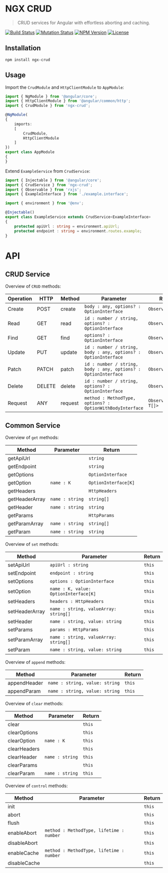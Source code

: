 NGX CRUD
========

> CRUD services for Angular with effortless aborting and caching.

[![Build Status](https://img.shields.io/travis/redaxmedia/ngx-crud.svg)](https://travis-ci.org/redaxmedia/ngx-crud)
[![Mutation Status](https://badge.stryker-mutator.io/github.com/redaxmedia/ngx-crud/master)](https://github.com/redaxmedia/ngx-crud)
[![NPM Version](https://img.shields.io/npm/v/ngx-crud.svg)](https://npmjs.com/package/ngx-crud)
[![License](https://img.shields.io/npm/l/ngx-crud.svg)](https://npmjs.com/package/ngx-crud)


Installation
------------

```
npm install ngx-crud
```


Usage
-----

Import the `CrudModule` and `HttpClientModule` to `AppModule`:

```typescript
import { NgModule } from '@angular/core';
import { HttpClientModule } from '@angular/common/http';
import { CrudModule } from 'ngx-crud';

@NgModule(
{
	imports:
	[
		CrudModule,
		HttpClientModule
	]
})
export class AppModule
{
}
```

Extend `ExampleService` from `CrudService`:

```typescript
import { Injectable } from '@angular/core';
import { CrudService } from 'ngx-crud';
import { Observable } from 'rxjs';
import { ExampleInterface } from './example.interface';

import { environment } from '@env';

@Injectable()
export class ExampleService extends CrudService<ExampleInterface>
{
	protected apiUrl : string = environment.apiUrl;
	protected endpoint : string = environment.routes.example;
}
```


API
===


CRUD Service
------------

Overview of `CRUD` methods:

| Operation | HTTP   | Method  | Parameter                                                      | Return                |
|-----------|--------|---------|----------------------------------------------------------------|-----------------------|
| Create    | POST   | create  | `body : any, options? : OptionInterface`                       | `Observable<T>`       |
| Read      | GET    | read    | `id : number / string, options? : OptionInterface`             | `Observable<T>`       |
| Find      | GET    | find    | `options? : OptionInterface`                                   | `Observable<T[]>`     |
| Update    | PUT    | update  | `id : number / string, body : any, options? : OptionInterface` | `Observable<T>`       |
| Patch     | PATCH  | patch   | `id : number / string, body : any, options? : OptionInterface` | `Observable<T>`       |
| Delete    | DELETE | delete  | `id : number / string, options? : OptionInterface`             | `Observable<T>`       |
| Request   | ANY    | request | `method : MethodType, options? : OptionWithBodyInterface`      | `Observable<T / T[]>` |


Common Service
--------------

Overview of `get` methods:

| Method         | Parameter       | Return               |
|----------------|-----------------|----------------------|
| getApiUrl      |                 | `string`             |
| getEndpoint    |                 | `string`             |
| getOptions     |                 | `OptionInterface`    |
| getOption      | `name : K`      | `OptionInterface[K]` |
| getHeaders     |                 | `HttpHeaders`        |
| getHeaderArray | `name : string` | `string[]`           |
| getHeader      | `name : string` | `string`             |
| getParams      |                 | `HttpParams`         |
| getParamArray  | `name : string` | `string[]`           |
| getParam       | `name : string` | `string`             |

Overview of `set` methods:

| Method         | Parameter                             | Return |
|----------------|---------------------------------------|--------|
| setApiUrl      | `apiUrl : string`                     | `this` |
| setEndpoint    | `endpoint : string`                   | `this` |
| setOptions     | `options : OptionInterface`           | `this` |
| setOption      | `name : K, value: OptionInterface[K]` | `this` |
| setHeaders     | `headers : HttpHeaders`               | `this` |
| setHeaderArray | `name : string, valueArray: string[]` | `this` |
| setHeader      | `name : string, value: string`        | `this` |
| setParams      | `params : HttpParams`                 | `this` |
| setParamArray  | `name : string, valueArray: string[]` | `this` |
| setParam       | `name : string, value: string`        | `this` |

Overview of `append` methods:

| Method       | Parameter                      | Return |
|--------------|--------------------------------|--------|
| appendHeader | `name : string, value: string` | `this` |
| appendParam  | `name : string, value: string` | `this` |

Overview of `clear` methods:

| Method       | Parameter       | Return |
|--------------|-----------------|--------|
| clear        |                 | `this` |
| clearOptions |                 | `this` |
| clearOption  | `name : K`      | `this` |
| clearHeaders |                 | `this` |
| clearHeader  | `name : string` | `this` |
| clearParams  |                 | `this` |
| clearParam   | `name : string` | `this` |

Overview of `control` methods:

| Method       | Parameter                                | Return |
|--------------|------------------------------------------|--------|
| init         |                                          | `this` |
| abort        |                                          | `this` |
| flush        |                                          | `this` |
| enableAbort  | `method : MethodType, lifetime : number` | `this` |
| disableAbort |                                          | `this` |
| enableCache  | `method : MethodType, lifetime : number` | `this` |
| disableCache |                                          | `this` |
